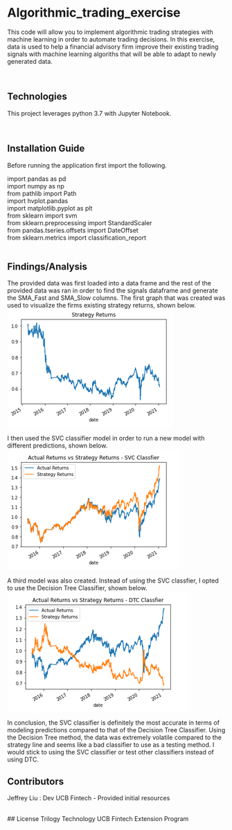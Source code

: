 # Algorithmic_trading_exercise
This code will allow you to implement algorithmic trading strategies with machine learning in order to automate trading decisions. In this exercise, data is used to help a financial advisory firm improve their existing trading signals with machine learning algoriths that will be able to adapt to newly generated data. 

<br />

## Technologies

This project leverages python 3.7 with Jupyter Notebook.

<br />

## Installation Guide

Before running the application first import the following. <br />

import pandas as pd<br />
import numpy as np<br />
from pathlib import Path<br />
import hvplot.pandas<br />
import matplotlib.pyplot as plt<br />
from sklearn import svm<br />
from sklearn.preprocessing import StandardScaler<br />
from pandas.tseries.offsets import DateOffset<br />
from sklearn.metrics import classification_report<br />
<br />

## Findings/Analysis 

The provided data was first loaded into a data frame and the rest of the provided data was ran in order to find the signals dataframe and generate the SMA_Fast and SMA_Slow columns. The first graph that was created was used to visualize the firms existing strategy returns, shown below.
<br />![](./Resources/graph1.png)<br />

I then used the SVC classifier model in order to run a new model with different predictions, shown below.
<br />![](./Resources/graph2.png)<br />

A third model was also created. Instead of using the SVC classfier, I opted to use the Decision Tree Classifier, shown below.
<br />![](./Resources/graph3.png)<br />

In conclusion, the SVC classifier is definitely the most accurate in terms of modeling predictions compared to that of the Decision Tree Classifier. Using the Decision Tree method, the data was extremely volatile compared to the strategy line and seems like a bad classifier to use as a testing method. I would stick to using the SVC classifier or test other classifiers instead of using DTC. 

## Contributors

Jeffrey Liu : Dev
UCB Fintech - Provided initial resources

<br />
## License
Trilogy Technology 
UCB Fintech Extension Program



